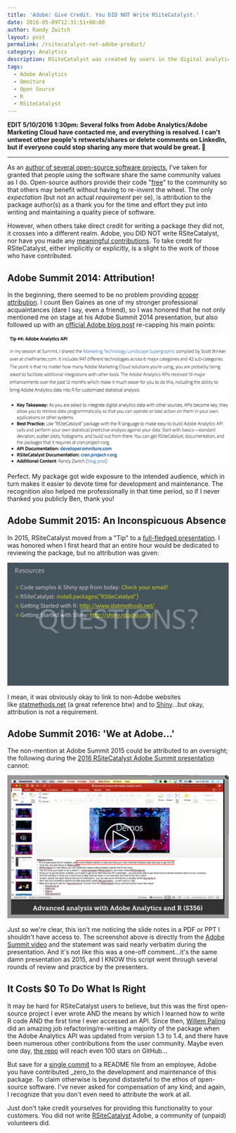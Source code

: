 ```yaml
---
title: 'Adobe: Give Credit. You DID NOT Write RSiteCatalyst.'
date: 2016-05-09T12:31:51+00:00
author: Randy Zwitch
layout: post
permalink: /rsitecatalyst-not-adobe-product/
category: Analytics
description: RSiteCatalyst was created by users in the digital analytics community. It's a shame that Adobe doesn't respect that, taking credit where none is due.
tags:
  - Adobe Analytics
  - Omniture
  - Open Source
  - R
  - RSiteCatalyst
---
```

**EDIT 5/10/2016 1:30pm: Several folks from Adobe Analytics/Adobe Marketing Cloud have contacted me, and everything is resolved. I can't untweet other people's retweets/shares or delete comments on LinkedIn, but if everyone could stop sharing any more that would be great. 🙂**
* * *

As an [author of several open-source software projects](https://github.com/randyzwitch), I've taken for granted that people using the software share the same community values as I do. Open-source authors provide their code "[free](http://www.howtogeek.com/howto/31717/what-do-the-phrases-free-speech-vs.-free-beer-really-mean/)" to the community so that others may benefit without having to re-invent the wheel. The only _expectation_ (but not an actual _requirement_ per se), is attribution to the package author(s) as a thank you for the time and effort they put into writing and maintaining a quality piece of software.

However, when others take direct credit for writing a package they did not, it crosses into a different realm. Adobe, you DID NOT write RSiteCatalyst, nor have you made any [meaningful contributions](https://github.com/randyzwitch/RSiteCatalyst/graphs/contributors). To take credit for RSiteCatalyst, either implicitly or explicitly, is a slight to the work of those who have contributed.

## Adobe Summit 2014: Attribution!

In the beginning, there seemed to be no problem providing [proper attribution](https://blogs.adobe.com/digitalmarketing/analytics/playing-hits-summit-2014-filtered-metrics-error-monitoring/). I count Ben Gaines as one of my stronger professional acquaintances (dare I say, even a friend), so I was honored that he not only mentioned me on stage at his Adobe Summit 2014 presentation, but also followed up with an [official Adobe blog post](https://blogs.adobe.com/digitalmarketing/analytics/playing-hits-summit-2014-filtered-metrics-error-monitoring/) re-capping his main points:

![rsitecatalyst-attribution](/wp-content/uploads/2016/05/rsitecatalyst-attribution-1024x603.png)

Perfect. My package got wide exposure to the intended audience, which in turn makes it easier to devote time for development and maintenance. The recognition also helped me professionally in that time period, so if I never thanked you publicly Ben, thank you!

## Adobe Summit 2015: An Inconspicuous Absence

In 2015, RSiteCatalyst moved from a "Tip" to a [full-fledged presentation](http://video.tv.adobe.com/v/2314t_876d7009-77fb-4a67-86bc-70475fddf88e/). I was honored when I first heard that an entire hour would be dedicated to reviewing the package, but no attribution was given:

![rsitecatalyst-resources](/wp-content/uploads/2016/05/rsitecatalyst-resources-1024x569.png)

I mean, it was obviously okay to link to non-Adobe websites like [statmethods.net](http://statmethods.net/) (a great reference btw) and to [Shiny](http://shiny.rstudio.com/)...but okay, attribution is not a requirement.

## Adobe Summit 2016: 'We at Adobe...'

The non-mention at Adobe Summit 2015 could be attributed to an oversight; the following during the [2016 RSiteCatalyst Adobe Summit presentation](http://summit.adobe.com/na/sessions/summit-online/online2016/#/video/15150t_b09a171f-dc7c-4ff3-b71c-cf79dedb6e94) cannot:

![rsitecatalyst-randy-zwitch](/wp-content/uploads/2016/05/rsitecatalyst-randy-zwitch-1024x659.png)

Just so we're clear, this isn't me noticing the slide notes in a PDF or PPT I shouldn't have access to. The screenshot above is directly from the [Adobe Summit video](http://summit.adobe.com/na/sessions/summit-online/online2016/#/video/15150t_b09a171f-dc7c-4ff3-b71c-cf79dedb6e94) and the statement was said nearly verbatim during the presentation. And it's not like this was a one-off comment...it's the same damn presentation as 2015, and I KNOW this script went through several rounds of review and practice by the presenters.

## It Costs $0 To Do What Is Right

It may be hard for RSiteCatalyst users to believe, but this was the first open-source project I ever wrote AND the means by which I learned how to write R code AND the first time I ever accessed an API. Since then, [Willem Paling](https://github.com/WillemPaling) did an amazing job refactoring/re-writing a majority of the package when the Adobe Analytics API was updated from version 1.3 to 1.4, and there have been numerous other contributions from the user community. Maybe even one day, [the repo](https://github.com/randyzwitch/RSiteCatalyst) will reach even 100 stars on GitHub...

But save for a [single commit](https://github.com/randyzwitch/RSiteCatalyst/commit/706d2997cc9ec3a95eff756308110c12e217e1ca) to a README file from an employee, Adobe you have contributed _zero_to the development and maintenance of this package. To claim otherwise is beyond distasteful to the ethos of open-source software. I've never asked for compensation of any kind; and again, I recognize that you don't even need to attribute the work at all.

Just don't take credit yourselves for providing this functionality to your customers. You did not write [RSiteCatalyst](https://github.com/randyzwitch/RSiteCatalyst) Adobe, a community of (unpaid) volunteers did.

